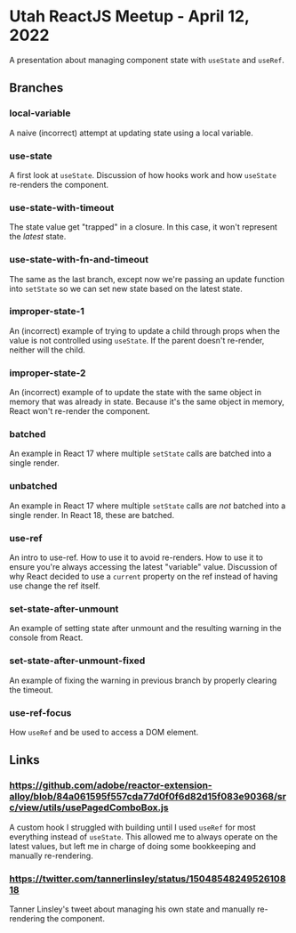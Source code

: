 # Utah ReactJS Meetup - April 12, 2022

A presentation about managing component state with `useState` and `useRef`.

## Branches

### local-variable

A naive (incorrect) attempt at updating state using a local variable.

### use-state

A first look at `useState`. Discussion of how hooks work and how `useState` re-renders the component.

### use-state-with-timeout

The state value get "trapped" in a closure. In this case, it won't represent the _latest_ state.

### use-state-with-fn-and-timeout

The same as the last branch, except now we're passing an update function into `setState` so we can set new state based on the latest state.

### improper-state-1

An (incorrect) example of trying to update a child through props when the value is not controlled using `useState`. If the parent doesn't re-render, neither will the child.

### improper-state-2

An (incorrect) example of to update the state with the same object in memory that was already in state. Because it's the same object in memory, React won't re-render the component.

### batched

An example in React 17 where multiple `setState` calls are batched into a single render.

### unbatched

An example in React 17 where multiple `setState` calls are _not_ batched into a single render. In React 18, these are batched.

### use-ref

An intro to use-ref. How to use it to avoid re-renders. How to use it to ensure you're always accessing the latest "variable" value. Discussion of why React decided to use a `current` property on the ref instead of having use change the ref itself.

### set-state-after-unmount

An example of setting state after unmount and the resulting warning in the console from React.

### set-state-after-unmount-fixed

An example of fixing the warning in previous branch by properly clearing the timeout.

### use-ref-focus

How `useRef` and be used to access a DOM element.

## Links

### https://github.com/adobe/reactor-extension-alloy/blob/84a061595f557cda77d0f0f6d82d15f083e90368/src/view/utils/usePagedComboBox.js

A custom hook I struggled with building until I used `useRef` for most everything instead of `useState`. This allowed me to always operate on the latest values, but left me in charge of doing some bookkeeping and manually re-rendering.

### https://twitter.com/tannerlinsley/status/1504854824952610818

Tanner Linsley's tweet about managing his own state and manually re-rendering the component.

